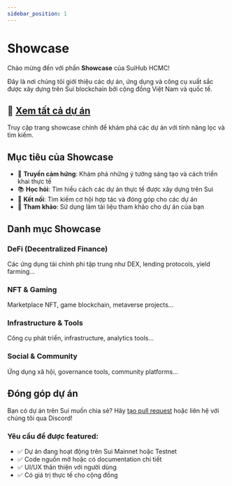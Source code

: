 ```yaml
---
sidebar_position: 1
---
```


# Showcase

Chào mừng đến với phần **Showcase** của SuiHub HCMC! 

Đây là nơi chúng tôi giới thiệu các dự án, ứng dụng và công cụ xuất sắc được xây dựng trên Sui blockchain bởi cộng đồng Việt Nam và quốc tế.

## 🌟 [Xem tất cả dự án](/showcase)

Truy cập trang showcase chính để khám phá các dự án với tính năng lọc và tìm kiếm.

## Mục tiêu của Showcase

- 🚀 **Truyền cảm hứng**: Khám phá những ý tưởng sáng tạo và cách triển khai thực tế
- 📚 **Học hỏi**: Tìm hiểu cách các dự án thực tế được xây dựng trên Sui
- 🤝 **Kết nối**: Tìm kiếm cơ hội hợp tác và đóng góp cho các dự án
- 🎯 **Tham khảo**: Sử dụng làm tài liệu tham khảo cho dự án của bạn

## Danh mục Showcase

### DeFi (Decentralized Finance)
Các ứng dụng tài chính phi tập trung như DEX, lending protocols, yield farming...

### NFT & Gaming
Marketplace NFT, game blockchain, metaverse projects...

### Infrastructure & Tools
Công cụ phát triển, infrastructure, analytics tools...

### Social & Community
Ứng dụng xã hội, governance tools, community platforms...

## Đóng góp dự án

Bạn có dự án trên Sui muốn chia sẻ? Hãy [tạo pull request](https://github.com/terrancrypt/sui-docs-vn) hoặc liên hệ với chúng tôi qua Discord!

### Yêu cầu để được featured:
- ✅ Dự án đang hoạt động trên Sui Mainnet hoặc Testnet
- ✅ Code nguồn mở hoặc có documentation chi tiết
- ✅ UI/UX thân thiện với người dùng
- ✅ Có giá trị thực tế cho cộng đồng 